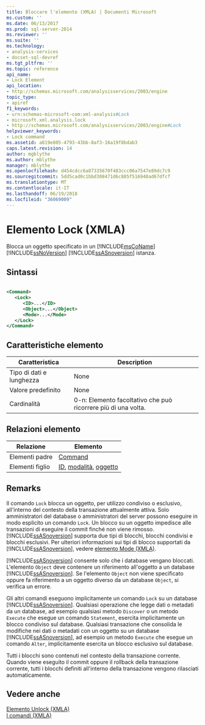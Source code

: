 ```yaml
---
title: Bloccare l'elemento (XMLA) | Documenti Microsoft
ms.custom: ''
ms.date: 06/13/2017
ms.prod: sql-server-2014
ms.reviewer: ''
ms.suite: ''
ms.technology:
- analysis-services
- docset-sql-devref
ms.tgt_pltfrm: ''
ms.topic: reference
api_name:
- Lock Element
api_location:
- http://schemas.microsoft.com/analysisservices/2003/engine
topic_type:
- apiref
f1_keywords:
- urn:schemas-microsoft-com:xml-analysis#Lock
- microsoft.xml.analysis.lock
- http://schemas.microsoft.com/analysisservices/2003/engine#Lock
helpviewer_keywords:
- Lock command
ms.assetid: a819e805-4793-43bb-8af3-16a19f8bdab3
caps.latest.revision: 14
author: mgblythe
ms.author: mblythe
manager: mblythe
ms.openlocfilehash: d454cdcc6a87335670f483ccc06a7547e89dc7c9
ms.sourcegitcommit: 5dd5cad0c1bbd308471d6c885f516948ad67dfcf
ms.translationtype: MT
ms.contentlocale: it-IT
ms.lasthandoff: 06/19/2018
ms.locfileid: "36069009"
---
```

# <a name="lock-element-xmla"></a>Elemento Lock (XMLA)
  Blocca un oggetto specificato in un [!INCLUDE[msCoName](../../../includes/msconame-md.md)] [!INCLUDE[ssNoVersion](../../../includes/ssnoversion-md.md)] [!INCLUDE[ssASnoversion](../../../includes/ssasnoversion-md.md)] istanza.  
  
## <a name="syntax"></a>Sintassi  
  
```xml  
  
<Command>  
   <Lock>  
      <ID>...</ID>  
      <Object>...</Object>  
      <Mode>...</Mode>  
   </Lock>  
</Command>  
```  
  
## <a name="element-characteristics"></a>Caratteristiche elemento  
  
|Caratteristica|Description|  
|--------------------|-----------------|  
|Tipo di dati e lunghezza|None|  
|Valore predefinito|None|  
|Cardinalità|0-n: Elemento facoltativo che può ricorrere più di una volta.|  
  
## <a name="element-relationships"></a>Relazioni elemento  
  
|Relazione|Elemento|  
|------------------|-------------|  
|Elementi padre|[Command](../xml-elements-properties/command-element-xmla.md)|  
|Elementi figlio|[ID](../xml-elements-properties/id-element-xmla.md), [modalità](../xml-elements-properties/mode-element-xmla.md), [oggetto](../xml-elements-properties/object-element-xmla.md)|  
  
## <a name="remarks"></a>Remarks  
 Il comando `Lock` blocca un oggetto, per utilizzo condiviso o esclusivo, all'interno del contesto della transazione attualmente attiva. Solo amministratori del database o amministratori del server possono eseguire in modo esplicito un comando `Lock`. Un blocco su un oggetto impedisce alle transazioni di eseguire il commit finché non viene rimosso. [!INCLUDE[ssASnoversion](../../../includes/ssasnoversion-md.md)] supporta due tipi di blocchi, blocchi condivisi e blocchi esclusivi. Per ulteriori informazioni sui tipi di blocco supportati da [!INCLUDE[ssASnoversion](../../../includes/ssasnoversion-md.md)], vedere [elemento Mode &#40;XMLA&#41;](../xml-elements-properties/mode-element-xmla.md).  
  
 [!INCLUDE[ssASnoversion](../../../includes/ssasnoversion-md.md)] consente solo che i database vengano bloccati. L'elemento `Object` deve contenere un riferimento all'oggetto a un database [!INCLUDE[ssASnoversion](../../../includes/ssasnoversion-md.md)]. Se l'elemento `Object` non viene specificato oppure fa riferimento a un oggetto diverso da un database `Object`, si verifica un errore.  
  
 Gli altri comandi eseguono implicitamente un comando `Lock` su un database [!INCLUDE[ssASnoversion](../../../includes/ssasnoversion-md.md)]. Qualsiasi operazione che legge dati o metadati da un database, ad esempio qualsiasi metodo `Discover` o un metodo `Execute` che esegue un comando `Statement`, esercita implicitamente un blocco condiviso sul database. Qualsiasi transazione che consolida le modifiche nei dati o metadati con un oggetto su un database [!INCLUDE[ssASnoversion](../../../includes/ssasnoversion-md.md)], ad esempio un metodo `Execute` che esegue un comando `Alter`, implicitamente esercita un blocco esclusivo sul database.  
  
 Tutti i blocchi sono contenuti nel contesto della transazione corrente. Quando viene eseguito il commit oppure il rollback della transazione corrente, tutti i blocchi definiti all'interno della transazione vengono rilasciati automaticamente.  
  
## <a name="see-also"></a>Vedere anche  
 [Elemento Unlock &#40;XMLA&#41;](lock-element-xmla.md)   
 [I comandi &#40;XMLA&#41;](xml-elements-commands.md)  
  
  
